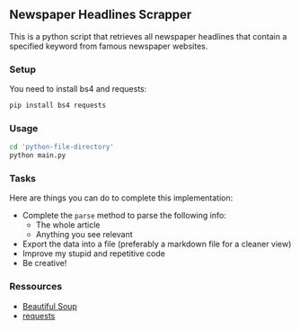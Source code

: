 ## Newspaper Headlines Scrapper
This is a python script that retrieves all newspaper headlines that contain a specified keyword from famous newspaper websites.

### Setup 
You need to install bs4 and requests:
``` bash
pip install bs4 requests
```

### Usage 
``` bash
cd 'python-file-directory'
python main.py
```

### Tasks
Here are things you can do to complete this implementation:
* Complete the `parse` method to parse the following info: 
    * The whole article
    * Anything you see relevant
* Export the data into a file (preferably a markdown file for a cleaner view)
* Improve my stupid and repetitive code
* Be creative!

### Ressources
* [Beautiful Soup](https://www.crummy.com/software/BeautifulSoup/bs4/doc/)
* [requests](https://requests.readthedocs.io/en/master/)
